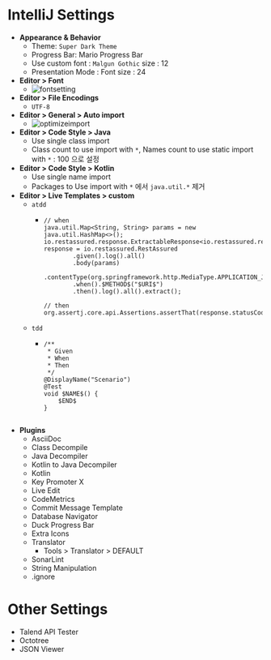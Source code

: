 # IntelliJ Settings

- __Appearance & Behavior__
  - Theme: `Super Dark Theme`
  - Progress Bar: Mario Progress Bar
  - Use custom font : `Malgun Gothic` size : 12
  - Presentation Mode : Font size : 24
- __Editor > Font__
  - ![fontsetting](https://user-images.githubusercontent.com/47518272/155870655-ec52dcbb-5d9f-4567-95b8-d269e25ddd8a.png)
- __Editor > File Encodings__
  - `UTF-8`
- __Editor > General > Auto import__
  - ![optimizeimport](https://user-images.githubusercontent.com/47518272/156608752-4bad388f-a867-49e9-9514-0ccaac4b7e89.png)
- __Editor > Code Style > Java__
  - Use single class import
  - Class count to use import with `*`, Names count to use static import with `*` : 100 으로 설정
- __Editor > Code Style > Kotlin__
  - Use single name import
  - Packages to Use import with `*` 에서 `java.util.*` 제거
- __Editor > Live Templates > custom__
  - `atdd`
    - ```
      // when
      java.util.Map<String, String> params = new java.util.HashMap<>();
      io.restassured.response.ExtractableResponse<io.restassured.response.Response> response = io.restassured.RestAssured
              .given().log().all()
              .body(params)
              .contentType(org.springframework.http.MediaType.APPLICATION_JSON_VALUE)
              .when().$METHOD$("$URI$")
              .then().log().all().extract();

      // then
      org.assertj.core.api.Assertions.assertThat(response.statusCode()).isEqualTo(org.springframework.http.HttpStatus.$STATUS$.value());
      ```
  - `tdd`
    - ```
      /**
       * Given
       * When
       * Then
       */
      @DisplayName("Scenario")
      @Test
      void $NAME$() {
          $END$
      }
    ```
- __Plugins__
  - AsciiDoc
  - Class Decompile
  - Java Decompiler
  - Kotlin to Java Decompiler 
  - Kotlin
  - Key Promoter X
  - Live Edit
  - CodeMetrics
  - Commit Message Template
  - Database Navigator
  - Duck Progress Bar
  - Extra Icons
  - Translator
    - Tools > Translator > DEFAULT
  - SonarLint
  - String Manipulation
  - .ignore

# Other Settings

- Talend API Tester
- Octotree
- JSON Viewer
